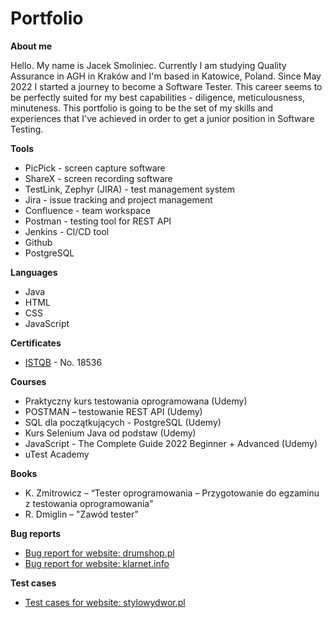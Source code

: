 # Portfolio

**About me**

Hello. My name is Jacek Smoliniec. Currently I am studying Quality Assurance in AGH in Kraków and I'm based in Katowice, Poland. Since May 2022 I started a journey to become a Software Tester. This career seems to be perfectly suited for my best capabilities - diligence, meticulousness, minuteness. This portfolio is going to be the set of my skills and experiences that I've achieved in order to get a junior position in Software Testing.

**Tools**
* PicPick - screen capture software
* ShareX - screen recording software
* TestLink, Zephyr (JIRA) - test management system
* Jira - issue tracking and project management
* Confluence - team workspace
* Postman - testing tool for REST API
* Jenkins - CI/CD tool
* Github
* PostgreSQL

**Languages**
* Java
* HTML
* CSS
* JavaScript

**Certificates**
* [ISTQB](http://scr.istqb.org/) - No. 18536

**Courses**
*	Praktyczny kurs testowania oprogramowana (Udemy)
*	POSTMAN – testowanie REST API (Udemy)
* SQL dla początkujących - PostgreSQL (Udemy)
* Kurs Selenium Java od podstaw (Udemy)
*	JavaScript - The Complete Guide 2022 Beginner + Advanced (Udemy)
*	uTest Academy

**Books**
*	K. Zmitrowicz – “Tester oprogramowania – Przygotowanie do egzaminu z testowania oprogramowania”
*	R. Dmiglin – "Zawód tester”

**Bug reports**
* [Bug report for website: drumshop.pl](https://docs.google.com/document/d/1D-zSsvAIA4Uw8S7t8RcMFdLRq8EHYUlwLEQM4pIh-pA/edit?usp=sharing)
* [Bug report for website: klarnet.info](https://docs.google.com/document/d/1Uv8PiyyW7SSr1242pqWTfT7_sOryRd2DcM1-DLYnQiE/edit?usp=sharing)

**Test cases**
* [Test cases for website: stylowydwor.pl](https://docs.google.com/spreadsheets/d/1s81xPLBnlCBtSosHej9PCSw4fy36RzJ7LigOMyDFfnk/edit?usp=sharing)
